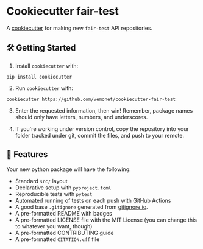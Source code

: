 # Cookiecutter fair-test

A [cookiecutter](https://github.com/cookiecutter/cookiecutter) for making new `fair-test` API repositories.


## 🛠️ Getting Started

1. Install `cookiecutter` with:

```shell
pip install cookiecutter
```

2. Run `cookiecutter` with:

```shell
cookiecutter https://github.com/vemonet/cookiecutter-fair-test
```

3. Enter the requested information, then win! Remember, package names should only have letters, numbers, and underscores.

4. If you're working under version control, copy the repository into your folder tracked under git, commit the files, and push to your remote.

## 💪 Features

Your new python package will have the following:

- Standard `src/` layout
- Declarative setup with `pyproject.toml`
- Reproducible tests with `pytest`
- Automated running of tests on each push with GitHub Actions
- A good base `.gitignore` generated from [gitignore.io](https://gitignore.io).
- A pre-formatted README with badges
- A pre-formatted LICENSE file with the MIT License (you can change this to whatever you want, though)
- A pre-formatted CONTRIBUTING guide
- A pre-formatted `CITATION.cff` file
